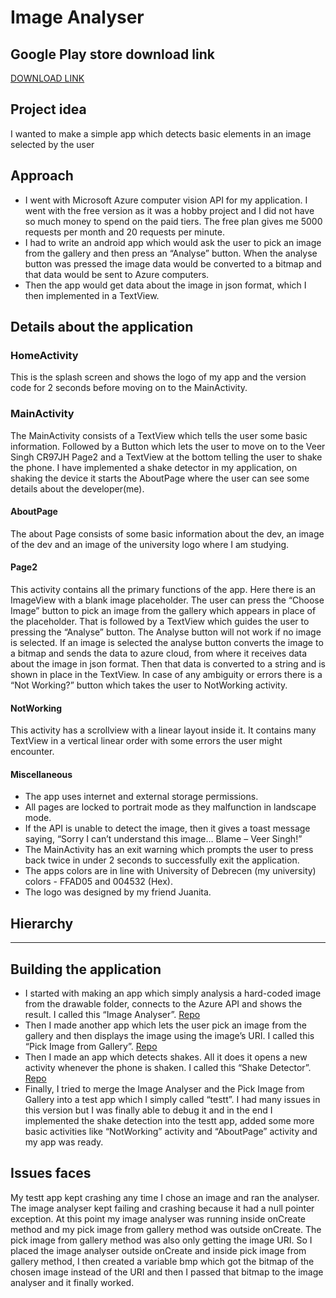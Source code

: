 # Image Analyser

## Google Play store download link
[DOWNLOAD LINK](https://play.google.com/store/apps/details?id=unideb.hu.veersingh.mobilesolutions)

## Project idea
I wanted to make a simple app which detects basic elements in an image
selected by the user

## Approach
- I went with Microsoft Azure computer vision API for my application. I went with
the free version as it was a hobby project and I did not have so much money to
spend on the paid tiers. The free plan gives me 5000 requests per month and 20
requests per minute.
- I had to write an android app which would ask the user to pick an image from
the gallery and then press an “Analyse” button. When the analyse button was
pressed the image data would be converted to a bitmap and that data would be
sent to Azure computers.
- Then the app would get data about the image in json format, which I then
implemented in a TextView.

## Details about the application
### HomeActivity
This is the splash screen and shows the logo of my app and the
version code for 2 seconds before moving on to the MainActivity.
### MainActivity
The MainActivity consists of a TextView which tells the user some
basic information. Followed by a Button which lets the user to move on to the 
Veer Singh CR97JH
Page2 and a TextView at the bottom telling the user to shake the phone. I have
implemented a shake detector in my application, on shaking the device it starts
the AboutPage where the user can see some details about the developer(me).
#### AboutPage
The about Page consists of some basic information about the dev,
an image of the dev and an image of the university logo where I am studying.
#### Page2
This activity contains all the primary functions of the app. Here there is
an ImageView with a blank image placeholder. The user can press the “Choose
Image” button to pick an image from the gallery which appears in place of the
placeholder. That is followed by a TextView which guides the user to pressing
the “Analyse” button. The Analyse button will not work if no image is selected. If
an image is selected the analyse button converts the image to a bitmap and
sends the data to azure cloud, from where it receives data about the image in
json format. Then that data is converted to a string and is shown in place in the
TextView. In case of any ambiguity or errors there is a “Not Working?” button
which takes the user to NotWorking activity.
#### NotWorking
This activity has a scrollview with a linear layout inside it. It
contains many TextView in a vertical linear order with some errors the user
might encounter.
#### Miscellaneous
- The app uses internet and external storage permissions.
- All pages are locked to portrait mode as they malfunction in landscape
mode.
- If the API is unable to detect the image, then it gives a toast message
saying, “Sorry I can’t understand this image… Blame – Veer Singh!”
- The MainActivity has an exit warning which prompts the user to press
back twice in under 2 seconds to successfully exit the application.
- The apps colors are in line with University of Debrecen (my university)
colors - FFAD05 and 004532 (Hex).
- The logo was designed by my friend Juanita.

## Hierarchy

-------------------------------------

## Building the application
- I started with making an app which simply analysis a hard-coded image from the
drawable folder, connects to the Azure API and shows the result. I called this
“Image Analyser”. [Repo](https://github.com/Purefekt/Image-Analyser-hard-coded-image)
- Then I made another app which lets the user pick an image from the gallery and
then displays the image using the image’s URI. I called this “Pick Image from
Gallery”. [Repo](https://github.com/Purefekt/Pick-image-from-gallery)
- Then I made an app which detects shakes. All it does it opens a new activity
whenever the phone is shaken. I called this “Shake Detector”. [Repo](https://github.com/Purefekt/Shake-detector)
- Finally, I tried to merge the Image Analyser and the Pick Image from Gallery into
a test app which I simply called “testt”. I had many issues in this version but I was
finally able to debug it and in the end I implemented the shake detection into
the testt app, added some more basic activities like “NotWorking” activity and
“AboutPage” activity and my app was ready.

## Issues faces
My testt app kept crashing any time I chose an image and ran the
analyser. The image analyser kept failing and crashing because it had a null pointer
exception. At this point my image analyser was running inside onCreate method and my
pick image from gallery method was outside onCreate. The pick image from gallery
method was also only getting the image URI. So I placed the image analyser outside
onCreate and inside pick image from gallery method, I then created a variable bmp
which got the bitmap of the chosen image instead of the URI and then I passed that
bitmap to the image analyser and it finally worked.
